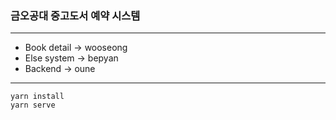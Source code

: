 ### 금오공대 중고도서 예약 시스템

---

- Book detail -> wooseong
- Else system -> bepyan
- Backend -> oune
---
```
yarn install
yarn serve
```